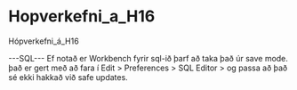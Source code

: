 # Hopverkefni_a_H16
Hópverkefni_á_H16

---SQL---
Ef notað er Workbench fyrir sql-ið þarf að taka það úr save mode.
það er gert með að fara í Edit > Preferences > SQL Editor > og passa að það sé ekki hakkað við safe updates.
